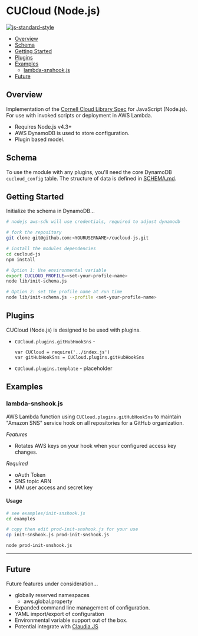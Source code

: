 # CUCloud (Node.js)

[![js-standard-style](https://img.shields.io/badge/code%20style-standard-brightgreen.svg)](http://standardjs.com/)
<!-- TOC depthFrom:2 depthTo:3 withLinks:1 updateOnSave:1 orderedList:0 -->

- [Overview](#overview)
- [Schema](#schema)
- [Getting Started](#getting-started)
- [Plugins](#plugins)
- [Examples](#examples)
	- [lambda-snshook.js](#lambda-snshookjs)
- [Future](#future)

<!-- /TOC -->

## Overview

Implementation of the [Cornell Cloud Library Spec](https://github.com/CU-CloudCollab/Cloud-Library-Spec) for JavaScript (Node.js). For use with invoked scripts or deployment in AWS Lambda.

* Requires Node.js v4.3+
* AWS DynamoDB is used to store configuration.
* Plugin based model.

## Schema

To use the module with any plugins, you'll need the core DynamoDB `cucloud_config` table. The structure of data is defined in [SCHEMA.md](SCHEMA.md).

## Getting Started

Initialize the schema in DynamoDB...

```bash
# nodejs aws-sdk will use credentials, required to adjust dynamodb

# fork the repository
git clone git@github.com:<YOURUSERNAME>/cucloud-js.git

# install the modules dependencies
cd cucloud-js
npm install

# Option 1: Use environmental variable
export CUCLOUD_PROFILE=<set-your-profile-name>
node lib/init-schema.js

# Option 2: set the profile name at run time
node lib/init-schema.js --profile <set-your-profile-name>
```

## Plugins

CUCloud (Node.js) is designed to be used with plugins.

* `CUCloud.plugins.gitHubHookSns` -

  ```
  var CUCloud = require('../index.js')
  var gitHubHookSns = CUCloud.plugins.gitHubHookSns
  ```

* `CUCloud.plugins.template` - placeholder


## Examples

### lambda-snshook.js

AWS Lambda function using `CUCloud.plugins.gitHubHookSns` to maintain "Amazon SNS" service hook on all repositories for a GitHub organization.

*Features*
* Rotates AWS keys on your hook when your configured access key changes.

*Required*
* oAuth Token
* SNS topic ARN
* IAM user access and secret key

#### Usage

```bash
# see examples/init-snshook.js
cd examples

# copy then edit prod-init-snshook.js for your use
cp init-snshook.js prod-init-snshook.js

node prod-init-snshook.js
```
---

## Future

Future features under consideration...

* globally reserved namespaces
  * aws.global.property
* Expanded command line management of configuration.
* YAML import/export of configuration
* Environmental variable support out of the box.
* Potential integrate with [Claudia.JS](https://github.com/claudiajs/claudia)
